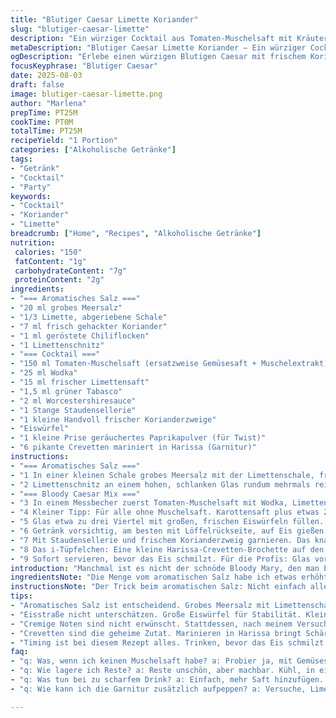 ```yaml
---
title: "Blutiger Caesar Limette Koriander"
slug: "blutiger-caesar-limette"
description: "Ein würziger Cocktail aus Tomaten-Muschelsaft mit Kräutern, Limette und frischem Koriander. Salzaromatisierung mit Limettenzesten und Chili. Ein Spritzer grüner Tabasco und pikante Crevetten an der Glasrand-Garnitur. Ohne Milchprodukte, glutenfrei, ohne Nüsse."
metaDescription: "Blutiger Caesar Limette Koriander – Ein würziger Cocktail mit einzigartigen Aromen von Tomaten-Muschelsaft, Limette und Koriander."
ogDescription: "Erlebe einen würzigen Blutigen Caesar mit frischem Koriander und Limette – perfekt für einen geselligen Abend."
focusKeyphrase: "Blutiger Caesar"
date: 2025-08-03
draft: false
image: blutiger-caesar-limette.png
author: "Marlena"
prepTime: PT25M
cookTime: PT0M
totalTime: PT25M
recipeYield: "1 Portion"
categories: ["Alkoholische Getränke"]
tags:
- "Getränk"
- "Cocktail"
- "Party"
keywords:
- "Cocktail"
- "Koriander"
- "Limette"
breadcrumb: ["Home", "Recipes", "Alkoholische Getränke"]
nutrition: 
 calories: "150"
 fatContent: "1g"
 carbohydrateContent: "7g"
 proteinContent: "2g"
ingredients:
- "=== Aromatisches Salz ==="
- "20 ml grobes Meersalz"
- "1/3 Limette, abgeriebene Schale"
- "7 ml frisch gehackter Koriander"
- "1 ml geröstete Chiliflocken"
- "1 Limettenschnitz"
- "=== Cocktail ==="
- "150 ml Tomaten-Muschelsaft (ersatzweise Gemüsesaft + Muschelextrakt)"
- "25 ml Wodka"
- "15 ml frischer Limettensaft"
- "1,5 ml grüner Tabasco"
- "2 ml Worcestershiresauce"
- "1 Stange Staudensellerie"
- "1 kleine Handvoll frischer Korianderzweige"
- "Eiswürfel"
- "1 kleine Prise geräuchertes Paprikapulver (für Twist)"
- "6 pikante Crevetten mariniert in Harissa (Garnitur)"
instructions:
- "=== Aromatisches Salz ==="
- "1 In einer kleinen Schale grobes Meersalz mit der Limettenschale, frisch gehacktem Koriander und den Chiliflocken gut vermischen. Die Farbtupfer und die Duftstoffe stellen sich sofort ein. Achten, dass die Limettenzesten dünn abgerieben sind; zu dick wird bitter."
- "2 Limettenschnitz an einem hohen, schlanken Glas rundum mehrmals reiben, dabei genügend Feuchtigkeit aufbringen. Sofort den Glasrand in das aromatische Salz drücken. Nicht zu fest, sonst bröckelt die Kruste ab – eine leichte Haftung mit schöner, grober Kruste ist das Ziel. Im Kühlschrank bis zur Verwendung kaltstellen."
- "=== Bloody Caesar Mix ==="
- "3 In einem Messbecher zuerst Tomaten-Muschelsaft mit Wodka, Limettensaft, Tabasco und Worcestershiresauce vermengen. Ich rate: in Schüben mixen, erst die Würzigkeit prüfen, lieber etwas zurückhaltend beim Tabasco wegen der Schärfe. Schärfe und Säure sollen spielen, nicht dominieren."
- "4 Kleiner Tipp: Für alle ohne Muschelsaft. Karottensaft plus etwas Zitronenabrieb und ein Spritzer Sojasauce statt Worcestershiresauce. Geräucherte Paprika bringt Tiefe und Kanten – nicht weglassen, wenn erhältlich."
- "5 Glas etwa zu drei Viertel mit großen, frischen Eiswürfeln füllen. Guter Trick – Eis nicht zu klein, sonst verwässert der Drink zu schnell."
- "6 Getränk vorsichtig, am besten mit Löffelrückseite, auf Eis gießen. Deckel drauf, kurz stehen lassen – Mischung kühlt komplett runter, würzt sich selbst noch ein bisschen nach."
- "7 Mit Staudensellerie und frischem Korianderzweig garnieren. Das knackige Selleriebein arbeitet mit der Würze überraschend gut contra. Den Limettenschnitz nicht vergessen, auf den Glasrand stecken."
- "8 Das i-Tüpfelchen: Eine kleine Harissa-Crevetten-Brochette auf den Glasrand legen. Die Schärfe dort drauf bringt Kontrast beim Schlürfen – Fingerspitzengefühl gefragt, zu viel Säure oder Schärfe machen Cocktail schlicht ungenießbar."
- "9 Sofort servieren, bevor das Eis schmilzt. Für die Profis: Glas vor Kühlung kurz im Tiefkühler vorkühlen, das bewahrt die Schärfe des Getränks länger."
introduction: "Manchmal ist es nicht der schnöde Bloody Mary, den man braucht, sondern was mit mehr Charakter. Limette, Koriander und etwas Chili – klingt simpel, macht aber den Unterschied. Muschelsaft? Klar, Clamato ist hier der Klassiker aber die eigene Wahl entscheidet oft. Ich hab viel rumprobiert, mit Gemüsesaft und Umami von Miso statt Worcestershiresauce. Und ja – geräucherte Paprika kommt rein; gibt die rauchige Note, die sonst fehlt. Eisgröße ist entscheidend – kleine Würfel bringen Wasser rein, große halten stabil. Und wer denkt, Sellerie ist nur Deko, unterschätzt die Knackigkeit, die gegen den würzigen Drink wirkt. Die Crevettengarnitur war Zufall, nach nem Marokkanischen Abend – passt. Ein Drink, der nicht einfach nur einschenkt, sondern mich mitten reinzieht in die Aromenwelt."
ingredientsNote: "Die Menge vom aromatischen Salz habe ich etwas erhöht, sonst landet zu wenig Geschmack auf dem Glasrand. Statt halb Limette jetzt circa ein Drittel der Schale für mehr Balance. Koriander frisch, citronellig, muss fein gehackt sein. Chiliflocken rösten leicht an, bringt mehr Tiefe. Tabasco grün statt rot, milder, frischer – aber gerne selbst testen. Wodka am besten neutral, Aldi-Standard reicht, aber auf Qualität achten. Worcestershiresauce kann gerne ersetzt werden durch Sojasauce für Veganer, das ändert Textur und Geschmack deutlich, gelingt mir fast besser. Für Ersatz des Muschelsafts: Karottensaft plus Zitronenabrieb und ein Spritzer Sojasauce. Crevetten mit Harissa sind knackig, würzig, Mietze liebt es! Nicht vernachlässigen, sonst bleibt’s langweilig. Eiswürfel groß, frisch und klar sollte sein. Sellerie-Stangen knackig, nicht welk. Koriander immer frisch, welkt schnell im Drink, eher am Rand arrangieren."
instructionsNote: "Der Trick beim aromatischen Salz: Nicht einfach alles zusammen in den Mixer, sondern Mischschale, riechen; das Salz muss nicht pulverisiert sein, gern korrespondierende Textur. Limettensäure aktiviert die Aromen an Glasrand, leicht andrücken reicht. Mixen im Messbecher spart Spülen und durcheinanderbringen. Tabasco und Worcestershiresauce am Schluss rein, zum Justieren. Nie zu früh mixen, sonst vermischen sich die scharfen Aromen zu intensiv. Eis richtig dimensionieren, weder zu klein noch zu groß – das Gleiche gilt beim leichten Umschichten hinterher, am besten mit Löffel. Garnitur möglichst frisch. Das Selleriebein als Löffel, aber nicht mit schäbigen Strünken. Korianderzweige heben Aromatik, aber erst kurz vorm Servieren rein, sonst schlapp. Crevetten-Brochette nicht zu stark würzen, Harissa erst kurz vor Servieren auftragen. Glas vor Kühlen vorkühlen, dann Eis länger kalt. Servierzeit ist entscheidend – lieber frisch, als halbschlaff nach 20 Minuten."
tips:
- "Aromatisches Salz ist entscheidend. Grobes Meersalz mit Limettenschale und Koriander mischen. Fein, aber nicht pulverisiert. Schmeckt sofort intensiver. Schwieriger Punkt: Zu dick geriebene Schale macht bitter. Halte Notizen, um es beim nächsten Mal zu verbessern."
- "Eisstraße nicht unterschätzen. Große Eiswürfel für Stabilität. Kleine Würfel verwässern schnell. Kühlen nicht vergessen. Glas leicht vorkühlen für optimale Frische beim Servieren. Ein Trick: mehrmals mit Limettenzeste abreiben, damit die Aromatik kommt."
- "Cremige Noten sind nicht erwünscht. Stattdessen, nach meinem Versuch: Karottensaft mit Zitronenabrieb. Funktioniert oft besser als Muschelsaft. Und ja, rauchige Paprika ist ein Muss für Geschmackstiefe. Spielerisch experimentieren, bis die richtige Kombination gefunden ist."
- "Crevetten sind die geheime Zutat. Marinieren in Harissa bringt Schärfe und hält sie feucht. Serviere sie am Glasrand. Schmecken und gleich einen Biss nehmen. Kontrast von Aromen wichtig – mit Sellerie arbeiten."
- "Timing ist bei diesem Rezept alles. Trinken, bevor das Eis schmilzt. Am besten gleich nach der Zubereitung servieren. Aber auch bei der Garnitur aufpassen – frische Kräuter helfen euch, die Aromatik richtig zu entfalten."
faq:
- "q: Was, wenn ich keinen Muschelsaft habe? a: Probier ja, mit Gemüsesaft zu arbeiten. Karotte, etwas Tomate und Sojasauce. Es kann gut schmecken. Denke an gewisse Säure; die muss da sein."
- "q: Wie lagere ich Reste? a: Reste unschön, aber machbar. Kühl, in einem verschlossenen Behälter, zwar mit frischem Koriander nachlegen. Aber gar nicht zur Aufbewahrung empfehlen, besser frisch zubereiten."
- "q: Was tun bei zu scharfem Drink? a: Einfach, mehr Saft hinzufügen. Vielleicht eine kleine Prise Zucker? Harmonisiert die Schärfe. Immer in kleinen Schritten; lieber zu wenig als zu viel verändern."
- "q: Wie kann ich die Garnitur zusätzlich aufpeppen? a: Versuche, Limetten- oder Zitronenscheiben hinzugefügt. Oder frische Kräuter wie Minze. Achte auf die Balance, zu viel kann den Drink überladen."

---
```

